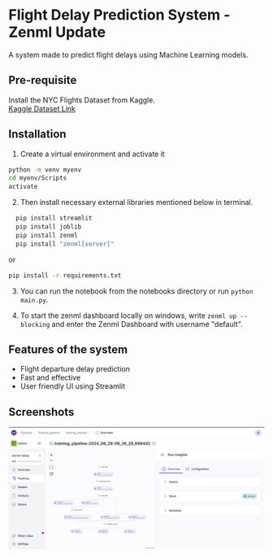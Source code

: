 # Flight Delay Prediction System - Zenml Update

A system made to predict flight delays using Machine Learning models.


## Pre-requisite

Install the NYC Flights Dataset from Kaggle.<br>
[Kaggle Dataset Link](https://www.kaggle.com/varunmarvah/nyc-flights-dataset-exploratory-analysis)


## Installation 

1. Create a virtual environment and activate it
  ```bash
  python -m venv myenv
  cd myenv/Scripts
  activate
```

2. Then install necessary external libraries mentioned below in terminal.

```bash
  pip install streamlit
  pip install joblib
  pip install zenml
  pip install "zenml[server]"
```
or 
```bash
pip install -r requirements.txt

```

3. You can run the notebook from the notebooks directory or run ```python main.py```. 

4. To start the zenml dashboard locally on windows, write  ```zenml up --blocking``` and enter the Zenml Dashboard with username "default".


## Features of the system

- Flight departure delay prediction
- Fast and effective
- User friendly UI using Streamlit


## Screenshots
![Demo](https://github.com/ayush9h/Flight-Delay-Prediction-System/blob/main/notebooks/Screenshot%202024-06-28%20121823.png)
